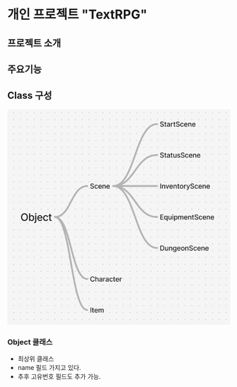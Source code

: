 # 개인 프로젝트 "TextRPG"

## 프로젝트 소개





## 주요기능







## Class 구성

![image-20250203174432382](assets/image-20250203174432382.png)

### Object 클래스

- 최상위 클래스
- name 필드 가지고 있다.
- 추후 고유번호 필드도 추가 가능.